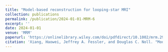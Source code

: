 ```yaml
---
title: "Model‐based reconstruction for looping‐star MRI"
collection: publications
permalink: /publication/2024-01-01-MRM-6
excerpt: ''
date: 2024-01-01
venue: 'MRM'
paperurl: 'https://onlinelibrary.wiley.com/doi/pdfdirect/10.1002/mrm.29927'
citation: 'Xiang, Haowei, Jeffrey A. Fessler, and Douglas C. Noll. "Model‐based reconstruction for looping‐star MRI." Magnetic Resonance in Medicine (2024).'
---
```

